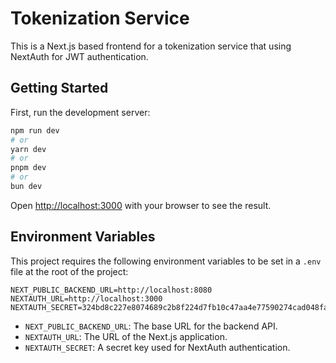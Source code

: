 # Tokenization Service

This is a Next.js based frontend for a tokenization service that using NextAuth for JWT authentication.

## Getting Started

First, run the development server:

```bash
npm run dev
# or
yarn dev
# or
pnpm dev
# or
bun dev
```

Open [http://localhost:3000](http://localhost:3000) with your browser to see the result.

## Environment Variables

This project requires the following environment variables to be set in a `.env` file at the root of the project:

```properties
NEXT_PUBLIC_BACKEND_URL=http://localhost:8080
NEXTAUTH_URL=http://localhost:3000
NEXTAUTH_SECRET=324bd8c227e8074689c2b8f224d7fb10c47aa4e77590274cad048fa01f908456
```

- `NEXT_PUBLIC_BACKEND_URL`: The base URL for the backend API.
- `NEXTAUTH_URL`: The URL of the Next.js application.
- `NEXTAUTH_SECRET`: A secret key used for NextAuth authentication.
